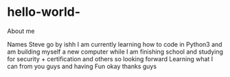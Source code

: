 # hello-world-
About me

Names Steve go by ishh I am currently 
learning how to code in Python3 and am 
building myself a new computer while I am 
finishing school and studying for security +
certification and others so looking forward 
Learning what I can from you guys and having
Fun okay thanks guys
